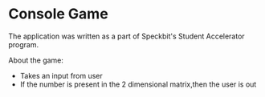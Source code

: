 # Console Game

The application was written as a part of Speckbit's Student Accelerator program.

About the game:
 
- Takes an input from user
- If the number is present in the 2 dimensional matrix,then the user is out